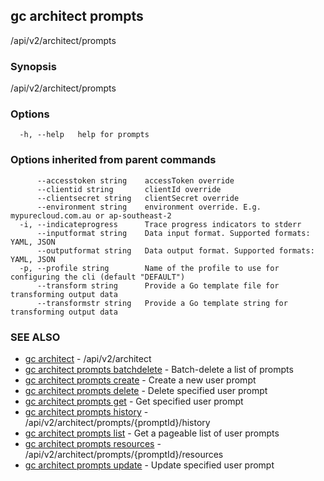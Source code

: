 ## gc architect prompts

/api/v2/architect/prompts

### Synopsis

/api/v2/architect/prompts

### Options

```
  -h, --help   help for prompts
```

### Options inherited from parent commands

```
      --accesstoken string    accessToken override
      --clientid string       clientId override
      --clientsecret string   clientSecret override
      --environment string    environment override. E.g. mypurecloud.com.au or ap-southeast-2
  -i, --indicateprogress      Trace progress indicators to stderr
      --inputformat string    Data input format. Supported formats: YAML, JSON
      --outputformat string   Data output format. Supported formats: YAML, JSON
  -p, --profile string        Name of the profile to use for configuring the cli (default "DEFAULT")
      --transform string      Provide a Go template file for transforming output data
      --transformstr string   Provide a Go template string for transforming output data
```

### SEE ALSO

* [gc architect](gc_architect.html)	 - /api/v2/architect
* [gc architect prompts batchdelete](gc_architect_prompts_batchdelete.html)	 - Batch-delete a list of prompts
* [gc architect prompts create](gc_architect_prompts_create.html)	 - Create a new user prompt
* [gc architect prompts delete](gc_architect_prompts_delete.html)	 - Delete specified user prompt
* [gc architect prompts get](gc_architect_prompts_get.html)	 - Get specified user prompt
* [gc architect prompts history](gc_architect_prompts_history.html)	 - /api/v2/architect/prompts/{promptId}/history
* [gc architect prompts list](gc_architect_prompts_list.html)	 - Get a pageable list of user prompts
* [gc architect prompts resources](gc_architect_prompts_resources.html)	 - /api/v2/architect/prompts/{promptId}/resources
* [gc architect prompts update](gc_architect_prompts_update.html)	 - Update specified user prompt


